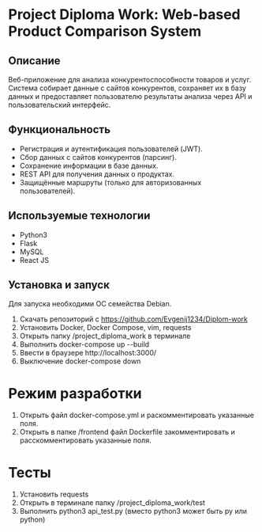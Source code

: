 # Project Diploma Work: Web-based Product Comparison System

## Описание

Веб-приложение для анализа конкурентоспособности товаров и услуг. Система собирает данные с сайтов конкурентов, сохраняет их в базу данных и предоставляет пользователю результаты анализа через API и пользовательский интерфейс.

## Функциональность

- Регистрация и аутентификация пользователей (JWT).
- Сбор данных с сайтов конкурентов (парсинг).
- Сохранение информации в базе данных.
- REST API для получения данных о продуктах.
- Защищённые маршруты (только для авторизованных пользователей).

## Используемые технологии

- Python3
- Flask
- MySQL
- React JS

## Установка и запуск
Для запуска необходими ОС семейства Debian.

1. Скачать репозиторий с https://github.com/Evgenij1234/Diplom-work
2. Установить Docker, Docker Compose, vim, requests
3. Открыть папку /project_diploma_work в терминале
4. Выполнить docker-compose up --build 
5. Ввести в браузере http://localhost:3000/
6. Выключение docker-compose down 

# Режим разработки

1. Открыть файл docker-compose.yml и раскомментировать указанные поля.
2. Открыть в папке /frontend файл Dockerfile закомментировать и расскомментировать указанные поля.

# Тесты
1. Установить requests
2. Открыть в терминале папку /project_diploma_work/test 
3. Выполнить python3 api_test.py (вместо python3 может быть py или python)